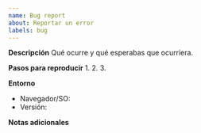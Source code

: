 ```yaml
---
name: Bug report
about: Reportar un error
labels: bug
---
```


**Descripción**
Qué ocurre y qué esperabas que ocurriera.

**Pasos para reproducir**
1.
2.
3.

**Entorno**
- Navegador/SO:
- Versión:

**Notas adicionales**
